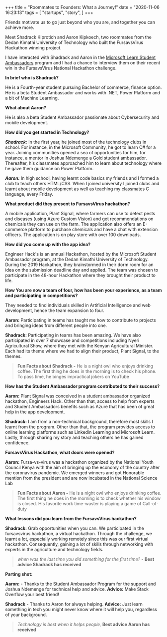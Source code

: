 +++
title = "Roommates to Founders:  What a Journey!"
date = "2020-11-06 16:23:13"
tags = [
    "startups",
    "story",
]
+++

Friends motivate us to go just beyond who you are, and together you can achieve more. 
<!--more-->

Meet Shadrack Kiprotich and Aaron Kipkoech, two roommates from the Dedan Kimathi University of Technology who built the FursavsVirus Hackathon winning project.

I have interacted with Shadrack and Aaron in the [Microsoft Learn Student Ambassadors](https://studentambassadors.microsoft.com/) program and I had a chance to interview them on their recent win in the FursavsVirus National Hackathon challenge.

**In brief who is Shadrack?**

He is a Fourth-year student pursuing Bachelor of commerce, finance option. He is a beta Student Ambassador and works with .NET, Power Platform and a bit of Machine Learning.

**What about Aaron?**

He is also a beta Student Ambassador passionate about Cybersecurity and mobile development.

**How did you get started in Technology?**

**_Shadrack:_** In the first year, he joined most of the technology clubs in school. For instance, in the Microsoft Community, he got to learn C# for a year. Joining communities opened a sea of opportunities for him, for instance, a mentor in Joshua Ndemenge a Gold student ambassador. Thereafter, his classmates approached him to learn about technology where he gave them guidance on Power Platform.

**_Aaron:_** In high school, having learnt code basics my friends and I formed a club to teach others HTML/CSS. When I joined university I joined clubs and learnt about mobile development as well as teaching my classmates C language, every Friday.

**What product did they present to FursavsVirus hackathon?**

A mobile application, Plant Signal, where farmers can use to detect pests and diseases (using Azure Custom Vision) and get recommendations on chemicals they can use on the farm. The application also offers an E-commerce platform to purchase chemicals and have a chat with extension officers. The application is on play store with over 100 downloads.

**How did you come up with the app idea?**

Engineer Hack's is an annual Hackathon, hosted by the Microsoft Student Ambassador program, at the Dedan Kimathi University of Technology. During the 2019 Hackathon, they brainstormed in their dorm room for an idea on the submission deadline day and applied. The team was chosen to participate in the 48-hour Hackathon where they brought their product to life.

**How You are now a team of four, how has been your experience, as a team and participating in competitions?**

They needed to find individuals skilled in Artificial Intelligence and web development, hence the team expansion to four.

**Aaron:** Participating in teams has taught me how to contribute to projects and bringing ideas from different people into one.

**Shadrack:** Participating in teams has been amazing. We have also participated in over 7 showcase and competitions including Nyeri Agricultural Show, where they met with the Kenyan Agricultural Minister. Each had its theme where we had to align their product, Plant Signal, to the themes.

> **Fun Facts about Shadrack -** He is a night owl who enjoys drinking coffee. The first thing he does in the morning is to check his phone. To pass time, he binges impractical jokers on YouTube

**How has the Student Ambassador program contributed to their success?**

**Aaron:** Plant Signal was conceived in a student ambassador organized hackathon, Engineers Hack. Other than that, access to help from experts and Student Ambassadors benefits such as Azure that has been of great help in the app development.

**Shadrack:** I am from a non-technical background, therefore most skills I learnt from the program. Other than that, the program provides access to online learning platforms such as Linkedin Learning and Microsoft Learn. Lastly, through sharing my story and teaching others he has gained confidence.

**FursavsVirus Hackathon, what doors were opened?**

**Aaron:** Fursa-vs-virus was a hackathon organized by the National Youth Council Kenya with the aim of bringing up the economy of the country after the coronavirus pandemic. We emerged winners and got Honorable mention from the president and are now incubated in the National Science Lab

> **Fun Facts about Aaron -** He is a night owl who enjoys drinking coffee. The first thing he does in the morning is to check whether his window is closed. His favorite work time-waster is playing a game of Call-of-duty

**What lessons did you learn from the FursavsVirus hackathon?**

**Shadrack:** Grab opportunities when you can. We participated in the fursavsvirus hackathon, a virtual hackathon. Through the challenge, we learnt a lot, especially working remotely since this was our first virtual hackathon. Consequently, gaining a lot of skills through networking with experts in the agriculture and technology fields.

> _when was the last time you did something for the first time? -_ **Best advice Shadrack has received**

**Parting shot:**

**Aaron:** - Thanks to the Student Ambassador Program for the support and Joshua Ndemenge for technical help and advice. **Advice:** Make Stack Overflow your best friend!

**Shadrack** - Thanks to Aaron for always helping. **Advice:** Just learn something in tech you might never know where it will help you, regardless of your background.

> _Technology is best when it helps people,_ **Best advice Aaron has received**
